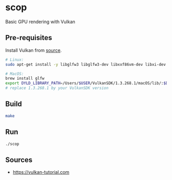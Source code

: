 # scop

Basic GPU rendering with Vulkan

## Pre-requisites

Install Vulkan from [source](https://vulkan.lunarg.com/).

```bash
# Linux:
sudo apt-get install -y libglfw3 libglfw3-dev libxxf86vm-dev libxi-dev

# MacOS:
brew install glfw
export DYLD_LIBRARY_PATH=/Users/$USER/VulkanSDK/1.3.268.1/macOS/lib/:$DYLD_LIBRARY_PATH
# replace 1.3.268.1 by your VulkanSDK version
```

## Build

```bash
make
```

## Run

```bash
./scop
```

## Sources

- https://vulkan-tutorial.com
